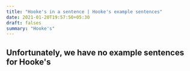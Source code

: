 ```yaml
---
title: "Hooke's in a sentence | Hooke's example sentences"
date: 2021-01-20T19:57:50+05:30
draft: falses
summary: "Hooke's"
---
```

## Unfortunately, we have no example sentences for Hooke's                 
